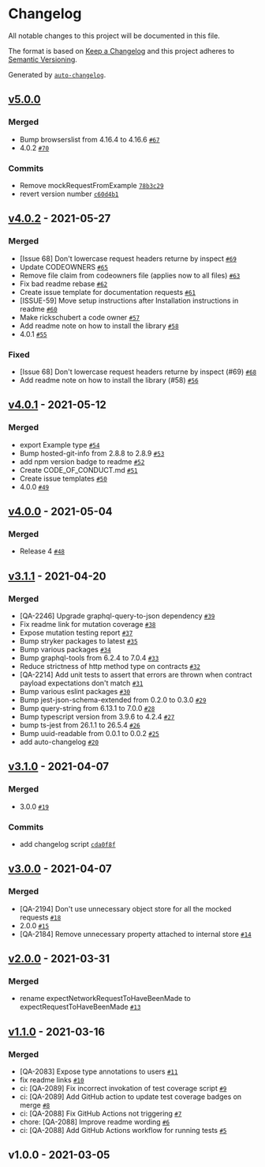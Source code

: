 # Changelog

All notable changes to this project will be documented in this file.

The format is based on [Keep a Changelog](https://keepachangelog.com/en/1.0.0/)
and this project adheres to [Semantic Versioning](https://semver.org/spec/v2.0.0.html).

Generated by [`auto-changelog`](https://github.com/CookPete/auto-changelog).

## [v5.0.0](https://github.com/trayio/mock-inspect/compare/v4.0.2...v5.0.0)

### Merged

- Bump browserslist from 4.16.4 to 4.16.6 [`#67`](https://github.com/trayio/mock-inspect/pull/67)
- 4.0.2 [`#70`](https://github.com/trayio/mock-inspect/pull/70)

### Commits

- Remove mockRequestFromExample [`78b3c29`](https://github.com/trayio/mock-inspect/commit/78b3c29d240bee156731b1f9d5ee9dd99cd0ddae)
- revert version number [`c60d4b1`](https://github.com/trayio/mock-inspect/commit/c60d4b11e0a90a145d559885129029b3d3a0420b)

## [v4.0.2](https://github.com/trayio/mock-inspect/compare/v4.0.1...v4.0.2) - 2021-05-27

### Merged

- [Issue 68] Don't lowercase request headers returne by inspect [`#69`](https://github.com/trayio/mock-inspect/pull/69)
- Update CODEOWNERS [`#65`](https://github.com/trayio/mock-inspect/pull/65)
- Remove file claim from codeowners file (applies now to all files) [`#63`](https://github.com/trayio/mock-inspect/pull/63)
- Fix bad readme rebase [`#62`](https://github.com/trayio/mock-inspect/pull/62)
- Create issue template for documentation requests [`#61`](https://github.com/trayio/mock-inspect/pull/61)
- [ISSUE-59] Move setup instructions after Installation instructions in readme [`#60`](https://github.com/trayio/mock-inspect/pull/60)
- Make rickschubert a code owner [`#57`](https://github.com/trayio/mock-inspect/pull/57)
- Add readme note on how to install the library [`#58`](https://github.com/trayio/mock-inspect/pull/58)
- 4.0.1 [`#55`](https://github.com/trayio/mock-inspect/pull/55)

### Fixed

- [Issue 68] Don't lowercase request headers returne by inspect (#69) [`#68`](https://github.com/trayio/mock-inspect/issues/68)
- Add readme note on how to install the library (#58) [`#56`](https://github.com/trayio/mock-inspect/issues/56)

## [v4.0.1](https://github.com/trayio/mock-inspect/compare/v4.0.0...v4.0.1) - 2021-05-12

### Merged

- export Example type [`#54`](https://github.com/trayio/mock-inspect/pull/54)
- Bump hosted-git-info from 2.8.8 to 2.8.9 [`#53`](https://github.com/trayio/mock-inspect/pull/53)
- add npm version badge to readme [`#52`](https://github.com/trayio/mock-inspect/pull/52)
- Create CODE_OF_CONDUCT.md [`#51`](https://github.com/trayio/mock-inspect/pull/51)
- Create issue templates [`#50`](https://github.com/trayio/mock-inspect/pull/50)
- 4.0.0 [`#49`](https://github.com/trayio/mock-inspect/pull/49)

## [v4.0.0](https://github.com/trayio/mock-inspect/compare/v3.1.1...v4.0.0) - 2021-05-04

### Merged

- Release 4 [`#48`](https://github.com/trayio/mock-inspect/pull/48)

## [v3.1.1](https://github.com/trayio/mock-inspect/compare/v3.1.0...v3.1.1) - 2021-04-20

### Merged

- [QA-2246] Upgrade graphql-query-to-json dependency [`#39`](https://github.com/trayio/mock-inspect/pull/39)
- Fix readme link for mutation coverage [`#38`](https://github.com/trayio/mock-inspect/pull/38)
- Expose mutation testing report [`#37`](https://github.com/trayio/mock-inspect/pull/37)
- Bump stryker packages to latest [`#35`](https://github.com/trayio/mock-inspect/pull/35)
- Bump various packages [`#34`](https://github.com/trayio/mock-inspect/pull/34)
- Bump graphql-tools from 6.2.4 to 7.0.4 [`#33`](https://github.com/trayio/mock-inspect/pull/33)
- Reduce strictness of http method type on contracts [`#32`](https://github.com/trayio/mock-inspect/pull/32)
- [QA-2214] Add unit tests to assert that errors are thrown when contract payload expectations don't match [`#31`](https://github.com/trayio/mock-inspect/pull/31)
- Bump various eslint packages [`#30`](https://github.com/trayio/mock-inspect/pull/30)
- Bump jest-json-schema-extended from 0.2.0 to 0.3.0 [`#29`](https://github.com/trayio/mock-inspect/pull/29)
- Bump query-string from 6.13.1 to 7.0.0 [`#28`](https://github.com/trayio/mock-inspect/pull/28)
- Bump typescript version from 3.9.6 to 4.2.4 [`#27`](https://github.com/trayio/mock-inspect/pull/27)
- bump ts-jest from 26.1.1 to 26.5.4 [`#26`](https://github.com/trayio/mock-inspect/pull/26)
- Bump uuid-readable from 0.0.1 to 0.0.2 [`#25`](https://github.com/trayio/mock-inspect/pull/25)
- add auto-changelog [`#20`](https://github.com/trayio/mock-inspect/pull/20)

## [v3.1.0](https://github.com/trayio/mock-inspect/compare/v3.0.0...v3.1.0) - 2021-04-07

### Merged

- 3.0.0 [`#19`](https://github.com/trayio/mock-inspect/pull/19)

### Commits

- add changelog script [`cda0f8f`](https://github.com/trayio/mock-inspect/commit/cda0f8fd1be0baf3ce10d6dee1a2f6401462ec8d)

## [v3.0.0](https://github.com/trayio/mock-inspect/compare/v2.0.0...v3.0.0) - 2021-04-07

### Merged

- [QA-2194] Don't use unnecessary object store for all the mocked requests [`#18`](https://github.com/trayio/mock-inspect/pull/18)
- 2.0.0 [`#15`](https://github.com/trayio/mock-inspect/pull/15)
- [QA-2184] Remove unnecessary property attached to internal store [`#14`](https://github.com/trayio/mock-inspect/pull/14)

## [v2.0.0](https://github.com/trayio/mock-inspect/compare/v1.1.0...v2.0.0) - 2021-03-31

### Merged

- rename expectNetworkRequestToHaveBeenMade to expectRequestToHaveBeenMade [`#13`](https://github.com/trayio/mock-inspect/pull/13)

## [v1.1.0](https://github.com/trayio/mock-inspect/compare/v1.0.0...v1.1.0) - 2021-03-16

### Merged

- [QA-2083] Expose type annotations to users [`#11`](https://github.com/trayio/mock-inspect/pull/11)
- fix readme links [`#10`](https://github.com/trayio/mock-inspect/pull/10)
- ci: [QA-2089] Fix incorrect invokation of test coverage script [`#9`](https://github.com/trayio/mock-inspect/pull/9)
- ci: [QA-2089] Add GitHub action to update test coverage badges on merge [`#8`](https://github.com/trayio/mock-inspect/pull/8)
- ci: [QA-2088] Fix GitHub Actions not triggering [`#7`](https://github.com/trayio/mock-inspect/pull/7)
- chore: [QA-2088] Improve readme wording [`#6`](https://github.com/trayio/mock-inspect/pull/6)
- ci: [QA-2088] Add GitHub Actions workflow for running tests [`#5`](https://github.com/trayio/mock-inspect/pull/5)

## v1.0.0 - 2021-03-05
